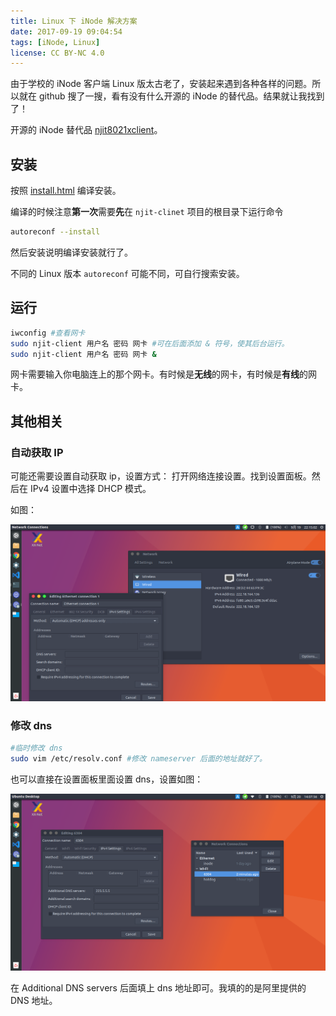 ```yaml
---
title: Linux 下 iNode 解决方案
date: 2017-09-19 09:04:54
tags: [iNode, Linux]
license: CC BY-NC 4.0
---
```


由于学校的 iNode 客户端 Linux 版太古老了，安装起来遇到各种各样的问题。所以就在
github 搜了一搜，看有没有什么开源的 iNode 的替代品。结果就让我找到了！

开源的 iNode 替代品 [njit8021xclient](https://github.com/liuqun/njit8021xclient/blob/master/ReadMe.html)。

## 安装

按照 [install.html](https://github.com/liuqun/njit8021xclient/blob/master/Install.html) 编译安装。

编译的时候注意**第一次**需要**先**在 `njit-clinet` 项目的根目录下运行命令

<!-- more -->

```bash
autoreconf --install
```

然后安装说明编译安装就行了。

不同的 Linux 版本 `autoreconf` 可能不同，可自行搜索安装。

## 运行

```bash
iwconfig #查看网卡
sudo njit-client 用户名 密码 网卡 #可在后面添加 & 符号，使其后台运行。
sudo njit-client 用户名 密码 网卡 &
```

网卡需要输入你电脑连上的那个网卡。有时候是**无线**的网卡，有时候是**有线**的网卡。

## 其他相关

### 自动获取 IP

可能还需要设置自动获取 ip，设置方式：
打开网络连接设置。找到设置面板。然后在 IPv4 设置中选择 DHCP 模式。

如图：

![设置网卡](./校园网-iNode-解决方案/dhcp.png)

### 修改 dns

```bash
#临时修改 dns
sudo vim /etc/resolv.conf #修改 nameserver 后面的地址就好了。
```

也可以直接在设置面板里面设置 dns，设置如图：

![设置 dns](./校园网-iNode-解决方案/dns.png)

在 Additional DNS servers 后面填上 dns 地址即可。我填的的是阿里提供的 DNS 地址。
